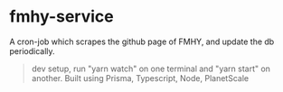 # fmhy-service

A cron-job which scrapes the github page of FMHY, and update the db periodically.

> dev setup, run "yarn watch" on one terminal and "yarn start" on another.
> Built using Prisma, Typescript, Node, PlanetScale
